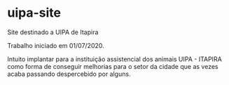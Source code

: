 # uipa-site
Site destinado a UIPA de Itapira

Trabalho iniciado em 01/07/2020.

Intuito implantar para a instituição assistencial dos animais UIPA - ITAPIRA como forma de conseguir melhorias para o setor da cidade 
que as vezes acaba passando despercebido por alguns.
